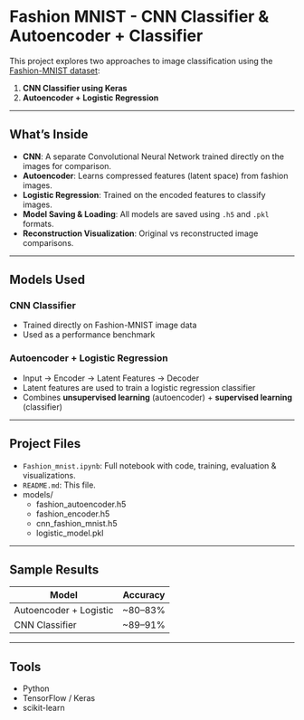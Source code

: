 # Fashion MNIST - CNN Classifier &  Autoencoder + Classifier 

This project explores two approaches to image classification using the [Fashion-MNIST dataset](https://github.com/zalandoresearch/fashion-mnist):

1. **CNN Classifier using Keras**
2. **Autoencoder + Logistic Regression**

---

##  What’s Inside

- **CNN**: A separate Convolutional Neural Network trained directly on the images for comparison.
- **Autoencoder**: Learns compressed features (latent space) from fashion images.
- **Logistic Regression**: Trained on the encoded features to classify images.
- **Model Saving & Loading**: All models are saved using `.h5` and `.pkl` formats.
- **Reconstruction Visualization**: Original vs reconstructed image comparisons.

---

##  Models Used

###  CNN Classifier
- Trained directly on Fashion-MNIST image data
- Used as a performance benchmark

###  Autoencoder + Logistic Regression
- Input → Encoder → Latent Features → Decoder
- Latent features are used to train a logistic regression classifier
- Combines **unsupervised learning** (autoencoder) + **supervised learning** (classifier)


---

##  Project Files

- `Fashion_mnist.ipynb`: Full notebook with code, training, evaluation & visualizations.
- `README.md`: This file.
- models/
  - fashion_autoencoder.h5
  - fashion_encoder.h5
  - cnn_fashion_mnist.h5
  - logistic_model.pkl
---

## Sample Results

| Model                      | Accuracy   |
|---------------------------|------------|
| Autoencoder + Logistic    | ~80–83%    |
| CNN Classifier            | ~89–91%    |

---
##  Tools
- Python
- TensorFlow / Keras
- scikit-learn



